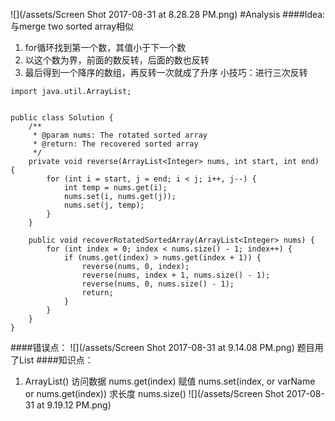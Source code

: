 ![](/assets/Screen Shot 2017-08-31 at 8.28.28 PM.png)
#Analysis
####Idea:
与merge two sorted array相似
1. for循环找到第一个数，其值小于下一个数
2. 以这个数为界，前面的数反转，后面的数也反转
3. 最后得到一个降序的数组，再反转一次就成了升序
小技巧：进行三次反转


```
import java.util.ArrayList;


public class Solution {
    /**
     * @param nums: The rotated sorted array
     * @return: The recovered sorted array
     */
    private void reverse(ArrayList<Integer> nums, int start, int end) {
        for (int i = start, j = end; i < j; i++, j--) {
            int temp = nums.get(i);
            nums.set(i, nums.get(j));
            nums.set(j, temp);
        }
    }

    public void recoverRotatedSortedArray(ArrayList<Integer> nums) {
        for (int index = 0; index < nums.size() - 1; index++) {
            if (nums.get(index) > nums.get(index + 1)) {
                reverse(nums, 0, index);
                reverse(nums, index + 1, nums.size() - 1);
                reverse(nums, 0, nums.size() - 1);
                return;
            }
        }
    }
}
```
####错误点：
![](/assets/Screen Shot 2017-08-31 at 9.14.08 PM.png)
题目用了List
####知识点：
1. ArrayList<Integer>() 访问数据 nums.get(index) 赋值 nums.set(index, or varName or nums.get(index)) 求长度 nums.size()
![](/assets/Screen Shot 2017-08-31 at 9.19.12 PM.png)
